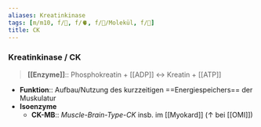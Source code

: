 ```yaml
---
aliases: Kreatinkinase
tags: [m/m10, f/🧪, f/🫀, f/🧪/Molekül, f/🥼]
title: CK
---
```

### Kreatinkinase / CK
> **[[Enzyme]]**:: Phosphokreatin + [[ADP]] ↔ Kreatin + [[ATP]]
- **Funktion**:: Aufbau/Nutzung des kurzzeitigen ==Energiespeichers== der Muskulatur
- **Isoenzyme**
	- **CK-MB**:: *Muscle-Brain-Type-CK* insb. im [[Myokard]] (↑ bei [[OMI]])